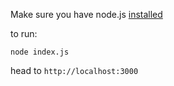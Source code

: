 Make sure you have node.js [installed](https://github.com/joyent/node/wiki/Installation)

to run:
```
node index.js
```

head to `http://localhost:3000`